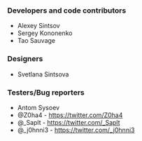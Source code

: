 ### Developers and code contributors
* Alexey Sintsov
* Sergey Kononenko 
* Tao Sauvage

### Designers
* Svetlana Sintsova 

### Testers/Bug reporters 
* Antom Sysoev
* @Z0ha4                -  https://twitter.com/Z0ha4
* @_Saplt               -  https://twitter.com/_Saplt
* @_j0hnni3             -  https://twitter.com/_j0hnni3
